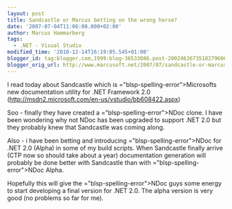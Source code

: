 ```yaml
---
layout: post
title: Sandcastle or Marcus betting on the wrong horse?
date: '2007-07-04T11:06:00.000+02:00'
author: Marcus Hammarberg
tags:
  - .NET - Visual Studio
modified_time: '2010-12-14T16:19:05.545+01:00'
blogger_id: tag:blogger.com,1999:blog-36533086.post-2002463673518279606
blogger_orig_url: http://www.marcusoft.net/2007/07/sandcastle-or-marcus-betting-on-wrong.html
---
```


I read today about Sandcastle which is <span>="blsp-spelling-error">Microsofts</span> new documentation utility
for .NET Framework 2.0
(<http://msdn2.microsoft.com/en-us/vstudio/bb608422.aspx>)

<span id="SPELLING_ERROR_1" class="blsp-spelling-error">Soo</span> -
finally they have created a <span>="blsp-spelling-error">NDoc</span> clone. I have been wondering why
not <span id="SPELLING_ERROR_3" class="blsp-spelling-error">NDoc</span>
has been upgraded to support .NET 2.0 but they probably knew that
Sandcastle was coming along.

Also - i have been betting and introducing <span>="blsp-spelling-error">NDoc</span> for .NET 2.0 (Alpha) in some of
my build scripts. When Sandcastle finally arrive (<span
id="SPELLING_ERROR_5" class="blsp-spelling-error">CTP</span> now so
should take about a year) documentation generation will probably be done
better with Sandcastle than with <span>="blsp-spelling-error">NDoc</span> Alpha.

Hopefully this will give the <span>="blsp-spelling-error">NDoc</span> guys some energy to start
developing a final version for .NET 2.0. The alpha version is very good
(no problems so far for me).
